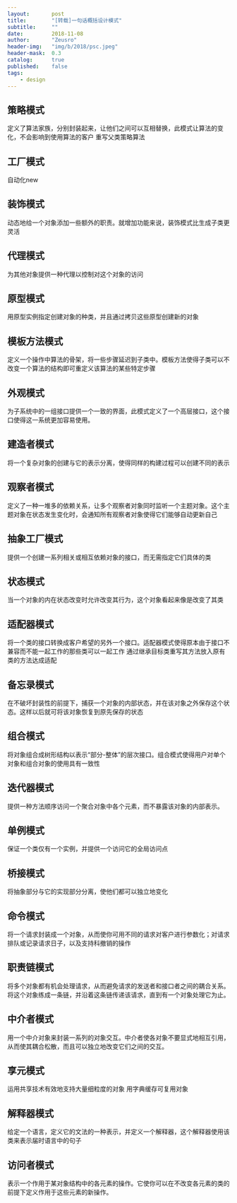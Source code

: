 ```yaml
---
layout:       post
title:        "[转载]一句话概括设计模式"
subtitle:     ""
date:         2018-11-08
author:       "Zeusro"
header-img:   "img/b/2018/psc.jpeg"
header-mask:  0.3
catalog:      true
published:    false
tags:
    - design
---
```


## 策略模式
定义了算法家族，分别封装起来，让他们之间可以互相替换，此模式让算法的变化，不会影响到使用算法的客户
重写父类策略算法

## 工厂模式
自动化new

## 装饰模式
动态地给一个对象添加一些额外的职责。就增加功能来说，装饰模式比生成子类更灵活

## 代理模式
为其他对象提供一种代理以控制对这个对象的访问

## 原型模式
用原型实例指定创建对象的种类，并且通过拷贝这些原型创建新的对象

## 模板方法模式
定义一个操作中算法的骨架，将一些步骤延迟到子类中。模板方法使得子类可以不改变一个算法的结构即可重定义该算法的某些特定步骤

## 外观模式
为子系统中的一组接口提供一个一致的界面，此模式定义了一个高层接口，这个接口使得这一系统更加容易使用。

## 建造者模式
将一个复杂对象的创建与它的表示分离，使得同样的构建过程可以创建不同的表示

## 观察者模式
定义了一种一堆多的依赖关系，让多个观察者对象同时监听一个主题对象。这个主题对象在状态发生变化时，会通知所有观察者对象使得它们能够自动更新自己

## 抽象工厂模式
提供一个创建一系列相关或相互依赖对象的接口，而无需指定它们具体的类

## 状态模式
当一个对象的内在状态改变时允许改变其行为，这个对象看起来像是改变了其类

## 适配器模式
将一个类的接口转换成客户希望的另外一个接口。适配器模式使得原本由于接口不兼容而不能一起工作的那些类可以一起工作
通过继承目标类重写其方法放入原有类的方法达成适配

## 备忘录模式
在不破坏封装性的前提下，捕获一个对象的内部状态，并在该对象之外保存这个状态。这样以后就可将该对象恢复到原先保存的状态

## 组合模式
将对象组合成树形结构以表示“部分-整体”的层次接口。组合模式使得用户对单个对象和组合对象的使用具有一致性

## 迭代器模式
提供一种方法顺序访问一个聚合对象中各个元素，而不暴露该对象的内部表示。

## 单例模式
保证一个类仅有一个实例，并提供一个访问它的全局访问点

## 桥接模式
将抽象部分与它的实现部分分离，使他们都可以独立地变化

## 命令模式
将一个请求封装成一个对象，从而使你可用不同的请求对客户进行参数化；对请求排队或记录请求日子，以及支持科撤销的操作

## 职责链模式
将多个对象都有机会处理请求，从而避免请求的发送者和接口者之间的耦合关系。将这个对象练成一条链，并沿着这条链传递该请求，直到有一个对象处理它为止。

## 中介者模式
用一个中介对象来封装一系列的对象交互。中介者使各对象不要显式地相互引用，从而使其耦合松散，而且可以独立地改变它们之间的交互。

## 享元模式
运用共享技术有效地支持大量细粒度的对象
用字典缓存可复用对象

## 解释器模式
给定一个语言，定义它的文法的一种表示，并定义一个解释器，这个解释器使用该类来表示届时语言中的句子

## 访问者模式
表示一个作用于某对象结构中的各元素的操作。它使你可以在不改变各元素的类的前提下定义作用于这些元素的新操作。
